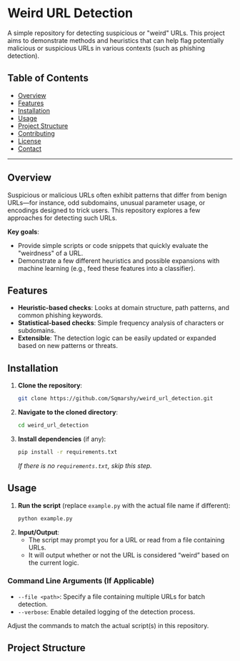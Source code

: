 # Weird URL Detection

A simple repository for detecting suspicious or "weird" URLs. This project aims to demonstrate methods and heuristics that can help flag potentially malicious or suspicious URLs in various contexts (such as phishing detection).

## Table of Contents

- [Overview](#overview)
- [Features](#features)
- [Installation](#installation)
- [Usage](#usage)
- [Project Structure](#project-structure)
- [Contributing](#contributing)
- [License](#license)
- [Contact](#contact)

---

## Overview

Suspicious or malicious URLs often exhibit patterns that differ from benign URLs—for instance, odd subdomains, unusual parameter usage, or encodings designed to trick users. This repository explores a few approaches for detecting such URLs.

**Key goals**:
- Provide simple scripts or code snippets that quickly evaluate the "weirdness" of a URL.
- Demonstrate a few different heuristics and possible expansions with machine learning (e.g., feed these features into a classifier).

## Features

- **Heuristic-based checks**: Looks at domain structure, path patterns, and common phishing keywords.
- **Statistical-based checks**: Simple frequency analysis of characters or subdomains.
- **Extensible**: The detection logic can be easily updated or expanded based on new patterns or threats.

## Installation

1. **Clone the repository**:
    ```bash
    git clone https://github.com/Sqmarshy/weird_url_detection.git
    ```
2. **Navigate to the cloned directory**:
    ```bash
    cd weird_url_detection
    ```
3. **Install dependencies** (if any):
    ```bash
    pip install -r requirements.txt
    ```
   *If there is no `requirements.txt`, skip this step.*

## Usage

1. **Run the script** (replace `example.py` with the actual file name if different):
    ```bash
    python example.py
    ```
2. **Input/Output**:
    - The script may prompt you for a URL or read from a file containing URLs.
    - It will output whether or not the URL is considered “weird” based on the current logic.

### Command Line Arguments (If Applicable)
- `--file <path>`: Specify a file containing multiple URLs for batch detection.
- `--verbose`: Enable detailed logging of the detection process.

Adjust the commands to match the actual script(s) in this repository.

## Project Structure

